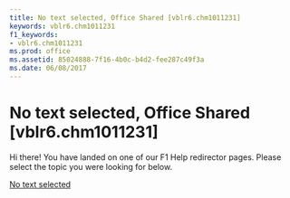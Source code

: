 ```yaml
---
title: No text selected, Office Shared [vblr6.chm1011231]
keywords: vblr6.chm1011231
f1_keywords:
- vblr6.chm1011231
ms.prod: office
ms.assetid: 85024888-7f16-4b0c-b4d2-fee287c49f3a
ms.date: 06/08/2017
---
```



# No text selected, Office Shared [vblr6.chm1011231]

Hi there! You have landed on one of our F1 Help redirector pages. Please select the topic you were looking for below.

[No text selected](http://msdn.microsoft.com/library/1466a713-cbb5-fa3a-5ed0-ea36761020c5%28Office.15%29.aspx)

